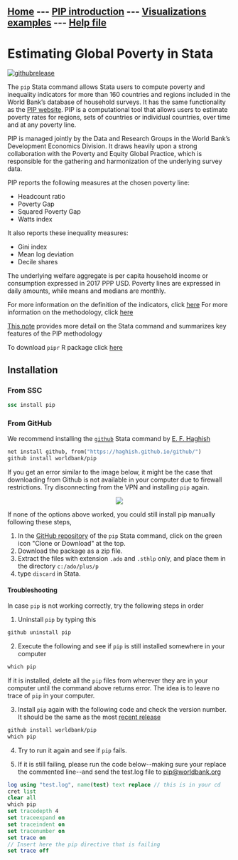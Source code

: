 ## [Home](index.md) --- [PIP introduction](pip_intro.md) --- [Visualizations examples](vis.md) --- [Help file](help_file.md) 

# Estimating Global Poverty in Stata

[![githubrelease](https://img.shields.io/github/release/worldbank/pip/all.svg?label=current+release)](https://github.com/worldbank/pip/releases)

The `pip` Stata command allows Stata users to compute poverty and inequality indicators for more than 160 countries and regions included in the World Bank’s database of household surveys. It has the same functionality as the [PIP website](https://pip.worldbank.org/home). PIP is a computational tool that allows users to estimate poverty rates for regions, sets of countries or individual countries, over time and at any poverty line.

PIP is managed jointly by the Data and Research Groups in the World Bank’s Development Economics Division. It draws heavily upon a strong collaboration with the Poverty and Equity Global Practice, which is responsible for the gathering and harmonization of the underlying survey data.

PIP reports the following measures at the chosen poverty line:
- Headcount ratio
- Poverty Gap
- Squared Poverty Gap
- Watts index

It also reports these inequality measures:
- Gini index
- Mean log deviation
- Decile shares

The underlying welfare aggregate is per capita household income or consumption expressed in 2017 PPP USD. Poverty lines are expressed in daily amounts, while means and medians are monthly.

For more information on the definition of the indicators, click [here](http://iresearch.worldbank.org/PovcalNet/Docs/dictionary.html)
For more information on the methodology, click [here](https://worldbank.github.io/PIP-Methodology/)

[This note](http://documents.worldbank.org/curated/en/836101568994246528/) provides more detail on the Stata command and summarizes key features of the PIP methodology

To download `pipr` R package click [here](https://worldbank.github.io/pipr/)

## Installation 

### From SSC

```stata
ssc install pip
```

### From GitHub 

We recommend installing the [`github`](https://github.com/haghish/github) Stata command by [E. F. Haghish](https://github.com/haghish)

```stata
net install github, from("https://haghish.github.io/github/")
github install worldbank/pip
```

If you get an error similar to the image below, it might be the case that downloading from Github is not available in your computer due to firewall restrictions. Try disconnecting from the VPN and installing `pip` again.

<center>
<img src="/pip/img/error_message.png"/>
</center>

If none of the options above worked, you could still install pip manually following these steps,

1. In the [GitHub repository](https://github.com/worldbank/pip) of the `pip` Stata command, click on the green icon "Clone or Download" at the top. 
2. Download the package as a zip file. 
3. Extract the files with extension `.ado` and `.sthlp` only, and place them in the directory `c:/ado/plus/p`
4. type `discard` in Stata. 

#### Troubleshooting
In case `pip` is not working correctly, try the following steps in order

1. Uninstall `pip` by typing this
```stata
github uninstall pip
```
2. Execute the following and see if `pip` is still installed somewhere in your computer
```stata
which pip 
```
If it is installed, delete all the `pip` files from wherever they are in your computer until the command above returns error. The idea is to leave no trace of `pip` in your computer.

3. Install `pip` again with the following code and check the version number. It should be the same as the most [recent release](https://github.com/worldbank/pip/releases)
```stata
github install worldbank/pip
which pip
```
4. Try to run it again and see if `pip` fails.

5. If it is still failing, please run the code below--making sure your replace the commented line--and send the test.log file to [pip@worldbank.org](https://github.com/worldbank/pip/blob/main/pip@worldbank.org)

```stata
log using "test.log", name(test) text replace // this is in your cd
cret list
clear all
which pip
set tracedepth 4
set traceexpand on 
set traceindent on 
set tracenumber on
set trace on
// Insert here the pip directive that is failing
set trace off
```
